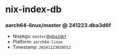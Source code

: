 # nix-index-db
### aarch64-linux/master @ 241223.dba3d6f
- Nixpkgs: `master`@[`dba3d6f`](https://github.com/NixOS/nixpkgs/commit/dba3d6fa15a97aeeb69d51350652413737895b30)
- Platform: `aarch64-linux`
- Timestamp: `20241223020552`
